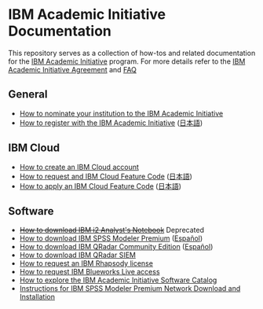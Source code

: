 # IBM Academic Initiative Documentation

This repository serves as a collection of how-tos and related documentation for the [IBM Academic Initiative](https://ibm.com/academic) program.  For more details refer to the [IBM Academic Initiative Agreement](https://www.ibm.com/academic/faqs/agreement) and [FAQ](https://www.ibm.com/academic/faqs/faqs)

## General
- [How to nominate your institution to the IBM Academic Initiative](/academic-initiative/how-to/How-to-nominate-your-institution-to-the-IBM-Academic-Initiative/readme.md)
- [How to register with the IBM Academic Initiative](/academic-initiative/how-to/How-to-register-with-the-IBM-Academic-Initiative/readme.md) ([日本語](/academic-initiative/jp/how-to/How-to-register-with-the-IBM-Academic-Initiative/readme.md))

## IBM Cloud
- [How to create an IBM Cloud account](/academic-initiative/how-to/How-to-create-an-IBM-Cloud-account/readme.md)
- [How to request and IBM Cloud Feature Code](/academic-initiative/how-to/How-to-request-and-IBM-Cloud-Feature-Code/readme.md) ([日本語](/academic-initiative/jp/how-to/How-to-request-and-IBM-Cloud-Feature-Code/readme.md))
- [How to apply an IBM Cloud Feature Code](/academic-initiative/how-to/How-to-apply-an-IBM-Cloud-Feature-Code/readme.md) ([日本語](/academic-initiative/jp/how-to/How-to-apply-an-IBM-Cloud-Feature-Code/readme.md))

## Software
- ~~[How to download IBM i2 Analyst's Notebook](/academic-initiative/how-to/How-to-download-IBM-i2-Analyst's-Notebook/readme.md)~~ Deprecated
- [How to download IBM SPSS Modeler Premium](/academic-initiative/how-to/How-to-download-IBM-SPSS-Modeler-Premium/readme.md) ([Español](/academic-initiative/es/how-to/How-to-download-IBM-SPSS-Modeler-Premium/readme.md))
- [How to download IBM QRadar Community Edition](/academic-initiative/how-to/How-to-download-IBM-QRadar-Community-Edition/readme.md) ([Español](/academic-initiative/es/how-to/How-to-download-IBM-QRadar-Community-Edition/readme.md))
- [How to download IBM QRadar SIEM](/academic-initiative/how-to/How-to-download-IBM-QRadar-SIEM/readme.md)
- [How to request an IBM Rhapsody license](/academic-initiative/how-to/How-to-request-an-IBM-Rhapsody-license/readme.md)
- [How to request IBM Blueworks Live access](/academic-initiative/how-to/How-to-request-IBM-Blueworks-Live-access/readme.md)
- [How to explore the IBM Academic Initiative Software Catalog](/academic-initiative/how-to/How-to-explore-the-IBM-Academic-Initiative-Software-Catalog/readme.md)
- [Instructions for IBM SPSS Modeler Premium Network Download and Installation](/academic-initiative/how-to/Instructions-for-IBM-SPSS-Modeler-Premium-Network-Download-and-Installation/readme.md)